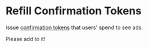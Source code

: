 # Refill Confirmation Tokens

Issue [confirmation tokens](https://github.com/brave/brave-browser/wiki/Security-and-privacy-model-for-ad-confirmations) that users' spend to see ads.

Please add to it!
